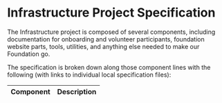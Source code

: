 <!--
 Copyright (C) 2022 Innovate for Vegas Foundation
 
 This file is part of ov-infrastructure.
 
 ov-infrastructure is free software: you can redistribute it and/or modify
 it under the terms of the GNU General Public License as published by
 the Free Software Foundation, either version 3 of the License, or
 (at your option) any later version.
 
 ov-infrastructure is distributed in the hope that it will be useful,
 but WITHOUT ANY WARRANTY; without even the implied warranty of
 MERCHANTABILITY or FITNESS FOR A PARTICULAR PURPOSE.  See the
 GNU General Public License for more details.
 
 You should have received a copy of the GNU General Public License
 along with ov-infrastructure-for-cforv.  If not, see <http://www.gnu.org/licenses/>.
-->

# Infrastructure Project Specification

The Infrastructure project is composed of several components, including documentation for onboarding and volunteer participants, foundation website parts, tools, utilities, and anything else needed to make our Foundation go.

The specification is broken down along those component lines with the following (with links to individual local specification files):

| Component                                        | Description                                                     |
|--------------------------------------------------|-----------------------------------------------------------------|
